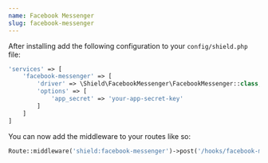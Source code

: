 ```yaml
---
name: Facebook Messenger
slug: facebook-messenger
---
```


After installing add the following configuration to your `config/shield.php` file:

````php
'services' => [
    'facebook-messenger' => [
        'driver' => \Shield\FacebookMessenger\FacebookMessenger::class,
        'options' => [
            'app_secret' => 'your-app-secret-key'
        ]
    ]
]
````

You can now add the middleware to your routes like so:

````php
Route::middleware('shield:facebook-messenger')->post('/hooks/facebook-messenger', 'HooksController@facebookMessenger');
````
